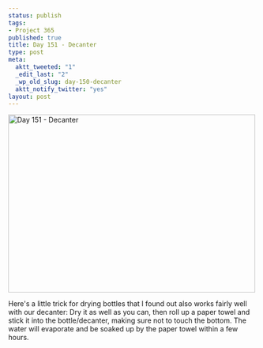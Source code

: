 ```yaml
--- 
status: publish
tags: 
- Project 365
published: true
title: Day 151 - Decanter
type: post
meta: 
  aktt_tweeted: "1"
  _edit_last: "2"
  _wp_old_slug: day-150-decanter
  aktt_notify_twitter: "yes"
layout: post
---
```

<a href="http://www.flickr.com/photos/freeed/5784383308/" title="Day 151 - Decanter by Fred​, on Flickr"><img src="http://farm4.static.flickr.com/3481/5784383308_9d029bcfee.jpg" width="500" height="360" alt="Day 151 - Decanter"/></a>

Here's a little trick for drying bottles that I found out also works fairly well with our decanter: Dry it as well as you can, then roll up a paper towel and stick it into the bottle/decanter, making sure not to touch the bottom. The water will evaporate and be soaked up by the paper towel within a few hours.
